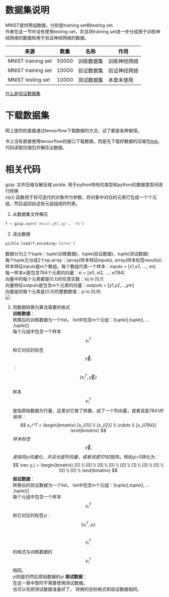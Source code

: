 # 数据集说明

MNIST提供两组数据，分别是training set和testing set.  
作者在这一节中没有使用testing set，并且将training set进一步分成用于训练神经网络的数据和用于验证神经网络的数据。  

|来源|数量|名称|作用|
|---|---|---|---|
|MNIST training set|50000|训练数据集|训练神经网络|
|MNIST training set|10000|验证数据集|验证神经网络|
|MNIST testing set|10000|测试数据集|本章未使用|

[什么是验证数据集](https://windmising.gitbook.io/liu-yu-bo-play-with-machine-learning/8-1/8-6)

# 下载数据集

网上提供的直接通过tensorflow下载数据的方法，试了都是各种报错。  

书上没有直接使用tensorflow的接口下载数据，而是先下载好数据的压缩包[link](https://github.com/mnielsen/neural-networks-and-deep-learning/blob/master/data/mnist.pkl.gz)。代码读取压缩包并解压出数据。  

# 相关代码

gzip: 文件压缩与解压缩
pickle: 用于python特有的类型和python的数据类型间进行转换  
zip() 函数用于将可迭代的对象作为参数，将对象中对应的元素打包成一个个元组，然后返回由这些元组组成的列表。  

1. 从数据集文件解压  
```python
f = gzip.open('mnist.pkl.gz', 'rb')
```

2. 读出数据  
```python
pickle.load(f,encoding='bytes')
```
数据分为三个tuple：tuple(训练数据)、tuple(验证数据)、tuple(测试数据)  
每个tuple又分成2个np.array：(array(样本特征inputs), array(样本标签results))  
样本特征inputs是m个数组，每个数组代表一个样本：inputs = [x1,x2, ..., xn]  
每一样本xi是包含784个元素的向量：xi = [xi1, xi2, ..., xi784]  
向量中的每个元素都是[0,1]的任意实数：xij in [0,1]  
向量特征outputs是包含m个元素的向量：outputs = [y1,y2,...,ym]  
向量是的每个元素是[0,9]的整数数值：yi in [0,9]  
![](http://windmissing.github.io/images_for_gitbook/Nielsen-NNDL/1.png)  

3. 将数据转换为算法需要的格式  
**训练数据**：  
转换后的训练数据为一个list。
list中包含m个元组：[tuple(),tuple(), ... ,tuple()]  
每个元组中包含一个样本$$x_i^T$$和它对应的标签$$\vec y_i$$：$$(x_i^T, \vec y_i)$$  
样本$$x_i^T$$是指原始数据为行量，这里对它做了转置，成了一个列向量，或者说是784*1的矩阵：  
$$
x_i^T = 
\begin{bmatrix}
[x_{i1}] \\
[x_{i2}] \\
\cdots \\
[x_{i784}]
\end{bmatrix}
$$
样本标签$$\vec y_i$$是指将yi向量化，并且也是列向量，或者说是10*1的矩阵。例如yi=5转化为：  
$$
\vec y_i = 
\begin{bmatrix}
[0] \\
[0] \\
[0] \\
[0] \\
[0] \\
[1] \\
[0] \\
[0] \\
[0] \\
[0] \\
\end{bmatrix}
$$
**验证数据**：  
转换后的验证数据为一个list。
list中包含m个元组：[tuple(),tuple(), ... ,tuple()]  
每个元组中包含一个样本$$x_i^T$$和它对应的标签yi：$$(x_i^T, y_i)$$  
$$x_i^T$$的格式与训练数据的$$x_i^T$$相同。  
yi则是仍然后原始数据的yi
**测试数据**：  
在这一章中暂时不需要使用测试数据。  
也可以先把测试数据准备好了。
转换的目标格式和验证数据相同。  